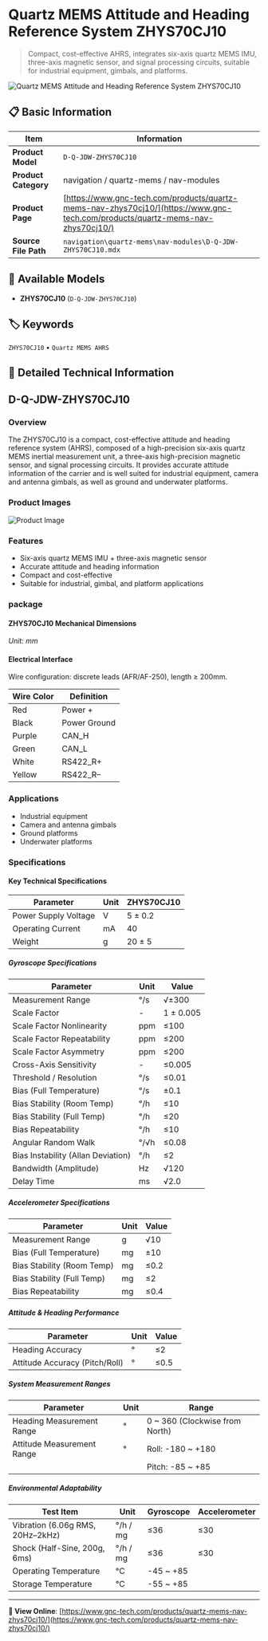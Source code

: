 # Quartz MEMS Attitude and Heading Reference System ZHYS70CJ10

> Compact, cost-effective AHRS, integrates six-axis quartz MEMS IMU, three-axis magnetic sensor, and signal processing circuits, suitable for industrial equipment, gimbals, and platforms.

![Quartz MEMS Attitude and Heading Reference System ZHYS70CJ10](https://www.gnc-tech.com/products/navigation/quartz-mems/nav-modules/D-Q-JDW-ZHYS70CJ10/D-Q-JDW-ZHYS70CJ10.webp)

## 📋 Basic Information

| Item | Information |
|------|------|
| **Product Model** | `D-Q-JDW-ZHYS70CJ10` |
| **Product Category** | navigation / quartz-mems / nav-modules |
| **Product Page** | [https://www.gnc-tech.com/products/quartz-mems-nav-zhys70cj10/](https://www.gnc-tech.com/products/quartz-mems-nav-zhys70cj10/) |
| **Source File Path** | `navigation\quartz-mems\nav-modules\D-Q-JDW-ZHYS70CJ10.mdx` |

## 🔧 Available Models

- **ZHYS70CJ10** (`D-Q-JDW-ZHYS70CJ10`)

## 🏷️ Keywords

`ZHYS70CJ10` • `Quartz MEMS AHRS`

## 📖 Detailed Technical Information

## D-Q-JDW-ZHYS70CJ10

### Overview

The ZHYS70CJ10 is a compact, cost-effective attitude and heading reference system (AHRS), composed of a high-precision six-axis quartz MEMS inertial measurement unit, a three-axis high-precision magnetic sensor, and signal processing circuits. It provides accurate attitude information of the carrier and is well suited for industrial equipment, camera and antenna gimbals, as well as ground and underwater platforms.

### Product Images

![Product Image](https://www.gnc-tech.com/products/navigation/quartz-mems/nav-modules/D-Q-JDW-ZHYS70CJ10/D-Q-JDW-ZHYS70CJ10-Slide-01.webp)

### Features

- Six-axis quartz MEMS IMU + three-axis magnetic sensor
- Accurate attitude and heading information
- Compact and cost-effective
- Suitable for industrial, gimbal, and platform applications

### package

#### ZHYS70CJ10 Mechanical Dimensions
_Unit: mm_
<ProductImage productId="D-Q-JDW-ZHYS70CJ10" invertMode="light-only" />
#### Electrical Interface
Wire configuration: discrete leads (AFR/AF-250), length ≥ 200mm.

  | Wire Color | Definition |
| --- | --- |
| Red | Power + |
| Black | Power Ground |
| Purple | CAN_H |
| Green | CAN_L |
| White | RS422_R+ |
| Yellow | RS422_R– |

### Applications

- Industrial equipment
- Camera and antenna gimbals
- Ground platforms
- Underwater platforms

### Specifications

#### Key Technical Specifications
  
| Parameter | Unit | ZHYS70CJ10 |
| --- | --- | --- |
| Power Supply Voltage | V | 5 ± 0.2 |
| Operating Current | mA | 40 |
| Weight | g | 20 ± 5 |
##### Gyroscope Specifications
  
| Parameter | Unit | Value |
| --- | --- | --- |
| Measurement Range | °/s | √±300 |
| Scale Factor | - | 1 ± 0.005 |
| Scale Factor Nonlinearity | ppm | ≤100 |
| Scale Factor Repeatability | ppm | ≤200 |
| Scale Factor Asymmetry | ppm | ≤200 |
| Cross-Axis Sensitivity | - | ≤0.005 |
| Threshold / Resolution | °/s | ≤0.01 |
| Bias (Full Temperature) | °/s | ±0.1 |
| Bias Stability (Room Temp) | °/h | ≤10 |
| Bias Stability (Full Temp) | °/h | ≤20 |
| Bias Repeatability | °/h | ≤10 |
| Angular Random Walk | °/√h | ≤0.08 |
| Bias Instability (Allan Deviation) | °/h | ≤2 |
| Bandwidth (Amplitude) | Hz | √120 |
| Delay Time | ms | √2.0 |
##### Accelerometer Specifications
  
| Parameter | Unit | Value |
| --- | --- | --- |
| Measurement Range | g | √10 |
| Bias (Full Temperature) | mg | ±10 |
| Bias Stability (Room Temp) | mg | ≤0.2 |
| Bias Stability (Full Temp) | mg | ≤2 |
| Bias Repeatability | mg | ≤0.4 |
##### Attitude & Heading Performance
  
| Parameter | Unit | Value |
| --- | --- | --- |
| Heading Accuracy | ° | ≤2 |
| Attitude Accuracy (Pitch/Roll) | ° | ≤0.5 |
##### System Measurement Ranges

| Parameter | Unit | Range |
| --- | --- | --- |
| Heading Measurement Range | ° | 0 ~ 360 (Clockwise from North) |
| Attitude Measurement Range | ° | Roll: -180 ~ +180 |
|  |  | Pitch: -85 ~ +85 |

##### Environmental Adaptability
  
| Test Item | Unit | Gyroscope | Accelerometer |
| --- | --- | --- | --- |
| Vibration (6.06g RMS, 20Hz–2kHz) | °/h / mg | ≤36 | ≤30 |
| Shock (Half-Sine, 200g, 6ms) | °/h / mg | ≤36 | ≤30 |
| Operating Temperature | ℃ | -45 ~ +85 |  |
| Storage Temperature | ℃ | -55 ~ +85 |  |
---

**🔗 View Online**: [https://www.gnc-tech.com/products/quartz-mems-nav-zhys70cj10/](https://www.gnc-tech.com/products/quartz-mems-nav-zhys70cj10/)
